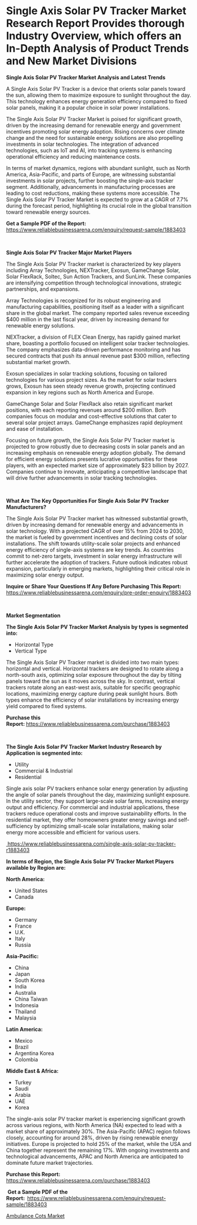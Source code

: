 <p><h1>Single Axis Solar PV Tracker Market Research Report Provides thorough Industry Overview, which offers an In-Depth Analysis of Product Trends and New Market Divisions</h1></p><p><strong>Single Axis Solar PV Tracker Market Analysis and Latest Trends</strong></p>
<p><p>A Single Axis Solar PV Tracker is a device that orients solar panels toward the sun, allowing them to maximize exposure to sunlight throughout the day. This technology enhances energy generation efficiency compared to fixed solar panels, making it a popular choice in solar power installations. </p><p>The Single Axis Solar PV Tracker Market is poised for significant growth, driven by the increasing demand for renewable energy and government incentives promoting solar energy adoption. Rising concerns over climate change and the need for sustainable energy solutions are also propelling investments in solar technologies. The integration of advanced technologies, such as IoT and AI, into tracking systems is enhancing operational efficiency and reducing maintenance costs. </p><p>In terms of market dynamics, regions with abundant sunlight, such as North America, Asia-Pacific, and parts of Europe, are witnessing substantial investments in solar projects, further boosting the single-axis tracker segment. Additionally, advancements in manufacturing processes are leading to cost reductions, making these systems more accessible. The Single Axis Solar PV Tracker Market is expected to grow at a CAGR of 7.7% during the forecast period, highlighting its crucial role in the global transition toward renewable energy sources.</p></p>
<p><strong>Get a Sample PDF of the Report:&nbsp;</strong> <a href="https://www.reliablebusinessarena.com/enquiry/request-sample/1883403?utm_campaign=2116&utm_medium=2&utm_source=Github&utm_content=ia&utm_term=09042025&utm_id=single-axis-solar-pv-tracker">https://www.reliablebusinessarena.com/enquiry/request-sample/1883403</a></p>
<p>&nbsp;</p>
<p><strong>Single Axis Solar PV Tracker Major Market Players</strong></p>
<p><p>The Single Axis Solar PV Tracker market is characterized by key players including Array Technologies, NEXTracker, Exosun, GameChange Solar, Solar FlexRack, Soltec, Sun Action Trackers, and SunLink. These companies are intensifying competition through technological innovations, strategic partnerships, and expansions.</p><p>Array Technologies is recognized for its robust engineering and manufacturing capabilities, positioning itself as a leader with a significant share in the global market. The company reported sales revenue exceeding $400 million in the last fiscal year, driven by increasing demand for renewable energy solutions.</p><p>NEXTracker, a division of FLEX Clean Energy, has rapidly gained market share, boasting a portfolio focused on intelligent solar tracker technologies. The company emphasizes data-driven performance monitoring and has secured contracts that push its annual revenue past $300 million, reflecting substantial market growth.</p><p>Exosun specializes in solar tracking solutions, focusing on tailored technologies for various project sizes. As the market for solar trackers grows, Exosun has seen steady revenue growth, projecting continued expansion in key regions such as North America and Europe.</p><p>GameChange Solar and Solar FlexRack also retain significant market positions, with each reporting revenues around $200 million. Both companies focus on modular and cost-effective solutions that cater to several solar project arrays. GameChange emphasizes rapid deployment and ease of installation.</p><p>Focusing on future growth, the Single Axis Solar PV Tracker market is projected to grow robustly due to decreasing costs in solar panels and an increasing emphasis on renewable energy adoption globally. The demand for efficient energy solutions presents lucrative opportunities for these players, with an expected market size of approximately $23 billion by 2027. Companies continue to innovate, anticipating a competitive landscape that will drive further advancements in solar tracking technologies.</p></p>
<p>&nbsp;</p>
<p><strong>What Are The Key Opportunities For Single Axis Solar PV Tracker Manufacturers?</strong></p>
<p><p>The Single Axis Solar PV Tracker market has witnessed substantial growth, driven by increasing demand for renewable energy and advancements in solar technology. With a projected CAGR of over 15% from 2024 to 2030, the market is fueled by government incentives and declining costs of solar installations. The shift towards utility-scale solar projects and enhanced energy efficiency of single-axis systems are key trends. As countries commit to net-zero targets, investment in solar energy infrastructure will further accelerate the adoption of trackers. Future outlook indicates robust expansion, particularly in emerging markets, highlighting their critical role in maximizing solar energy output.</p></p>
<p><strong>Inquire or Share Your Questions If Any Before Purchasing This Report:</strong> <a href="https://www.reliablebusinessarena.com/enquiry/pre-order-enquiry/1883403?utm_campaign=2116&utm_medium=2&utm_source=Github&utm_content=ia&utm_term=09042025&utm_id=single-axis-solar-pv-tracker">https://www.reliablebusinessarena.com/enquiry/pre-order-enquiry/1883403</a></p>
<p>&nbsp;</p>
<p><strong>Market Segmentation</strong></p>
<p><strong>The Single Axis Solar PV Tracker Market Analysis by types is segmented into:</strong></p>
<p><ul><li>Horizontal Type</li><li>Vertical Type</li></ul></p>
<p><p>The Single Axis Solar PV Tracker market is divided into two main types: horizontal and vertical. Horizontal trackers are designed to rotate along a north-south axis, optimizing solar exposure throughout the day by tilting panels toward the sun as it moves across the sky. In contrast, vertical trackers rotate along an east-west axis, suitable for specific geographic locations, maximizing energy capture during peak sunlight hours. Both types enhance the efficiency of solar installations by increasing energy yield compared to fixed systems.</p></p>
<p><strong>Purchase this Report:&nbsp;</strong><a href="https://www.reliablebusinessarena.com/purchase/1883403?utm_campaign=2116&utm_medium=2&utm_source=Github&utm_content=ia&utm_term=09042025&utm_id=single-axis-solar-pv-tracker">https://www.reliablebusinessarena.com/purchase/1883403</a></p>
<p>&nbsp;</p>
<p><strong>The Single Axis Solar PV Tracker Market Industry Research by Application is segmented into:</strong></p>
<p><ul><li>Utility</li><li>Commercial & Industrial</li><li>Residential</li></ul></p>
<p><p>Single axis solar PV trackers enhance solar energy generation by adjusting the angle of solar panels throughout the day, maximizing sunlight exposure. In the utility sector, they support large-scale solar farms, increasing energy output and efficiency. For commercial and industrial applications, these trackers reduce operational costs and improve sustainability efforts. In the residential market, they offer homeowners greater energy savings and self-sufficiency by optimizing small-scale solar installations, making solar energy more accessible and efficient for various users.</p></p>
<p><a href="https://www.reliablebusinessarena.com/single-axis-solar-pv-tracker-r1883403?utm_campaign=2116&utm_medium=2&utm_source=Github&utm_content=ia&utm_term=09042025&utm_id=single-axis-solar-pv-tracker">&nbsp;https://www.reliablebusinessarena.com/single-axis-solar-pv-tracker-r1883403</a></p>
<p><strong>In terms of Region, the Single Axis Solar PV Tracker Market Players available by Region are:</strong></p>
<p>
    <p> <strong> North America: </strong>
        <ul>
            <li>United States</li>
            <li>Canada</li>
        </ul>
        </p> 
    <p> <strong> Europe: </strong>
        <ul>
            <li>Germany</li>
            <li>France</li>
            <li>U.K.</li>
            <li>Italy</li>
            <li>Russia</li>
        </ul>
        </p> 
    <p> <strong> Asia-Pacific: </strong>
        <ul>
            <li>China</li>
            <li>Japan</li>
            <li>South Korea</li>
            <li>India</li>
            <li>Australia</li>
            <li>China Taiwan</li>
            <li>Indonesia</li>
            <li>Thailand</li>
            <li>Malaysia</li>
        </ul>
        </p> 
    <p> <strong> Latin America: </strong>
        <ul>
            <li>Mexico</li>
            <li>Brazil</li>
            <li>Argentina Korea</li>
            <li>Colombia</li>
        </ul>
        </p> 
    <p> <strong> Middle East & Africa: </strong>
        <ul>
            <li>Turkey</li>
            <li>Saudi</li>
            <li>Arabia</li>
            <li>UAE</li>
            <li>Korea</li>
        </ul>
    </p>
    </p>
<p><p>The single-axis solar PV tracker market is experiencing significant growth across various regions, with North America (NA) expected to lead with a market share of approximately 30%. The Asia-Pacific (APAC) region follows closely, accounting for around 28%, driven by rising renewable energy initiatives. Europe is projected to hold 25% of the market, while the USA and China together represent the remaining 17%. With ongoing investments and technological advancements, APAC and North America are anticipated to dominate future market trajectories.</p></p>
<p><strong>Purchase this Report: </strong><a href="https://www.reliablebusinessarena.com/purchase/1883403?utm_campaign=2116&utm_medium=2&utm_source=Github&utm_content=ia&utm_term=09042025&utm_id=single-axis-solar-pv-tracker">https://www.reliablebusinessarena.com/purchase/1883403</a></p>
<p>&nbsp;<strong>Get a Sample PDF of the Report:&nbsp;&nbsp;</strong><a href="https://www.reliablebusinessarena.com/enquiry/request-sample/1883403?utm_campaign=2116&utm_medium=2&utm_source=Github&utm_content=ia&utm_term=09042025&utm_id=single-axis-solar-pv-tracker">https://www.reliablebusinessarena.com/enquiry/request-sample/1883403</a></p>
<p><strong></strong></p>
<p><p><a href="https://github.com/luckyshygirl/Market-Research-Report-List-7/blob/main/ambulance-cots-market.md?utm_campaign=2116&utm_medium=2&utm_source=Github&utm_content=ia&utm_term=09042025&utm_id=single-axis-solar-pv-tracker">Ambulance Cots Market</a></p></p>